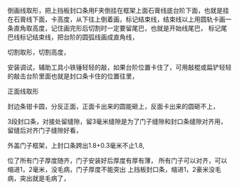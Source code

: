 倒画线取形，把上挡板封口条用F夹倒挂在框架上面石膏线底台阶下面，也就是挂在石膏线下面，卡高度，从下往上倒着画，标记结束线，结束线以上用圆轨卡画一条直角取高度，记住画完形后切割时一定要留尾巴，也就是开始线尾巴，
标记尾巴线标记结束线，把台阶的圆弧线画成直角线，

切割取形，切割高度，

安装调试，辅助工具小铁锤轻轻的敲，如果台阶位置卡住了，可用敲棍或扁铲轻轻的敲击台阶里面也就是封口条卡住的位置往里，



正面线取形

封边条钳卡圆，分反正面，正面卡出来的圆能砸上，反面卡出来的圆砸不上，


3段封口条，对接处留缝隙，留3毫米缝隙是为了门子缝隙和封口条缝隙对齐用，留缝后对齐门子缝隙好看，

外盖门子框架，上封口条跨出1.8+0.3毫米不止1.8,

位了所有门子厚度随齐，门子安装好后厚度有厚有薄，  所有门子可以对齐，可以缩进1，2毫米，没毛病，门子厚度不能突出 上挡板封口条，缩进1，2豪米没毛病，突出就是毛病了，









